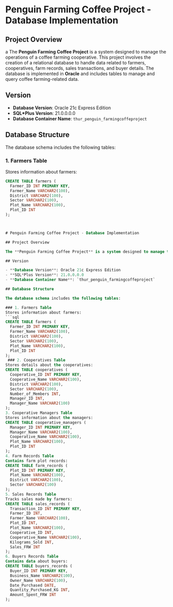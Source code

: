 # Penguin Farming Coffee Project - Database Implementation

## Project Overview
a
The **Penguin Farming Coffee Project** is a system designed to manage the operations of a coffee farming cooperative. This project involves the creation of a relational database to handle data related to farmers, cooperatives, farm records, sales transactions, and buyer details. The database is implemented in **Oracle** and includes tables to manage and query coffee farming-related data.

## Version

- **Database Version**: Oracle 21c Express Edition
- **SQL*Plus Version**: 21.0.0.0.0
- **Database Container Name**: `thur_penguin_farmingcoffeproject`

## Database Structure

The database schema includes the following tables:

### 1. Farmers Table
Stores information about farmers:
```sql
CREATE TABLE farmers (
  Farmer_ID INT PRIMARY KEY,
  Farmer_Name VARCHAR2(100),
  District VARCHAR2(100),
  Sector VARCHAR2(100),
  Plot_Name VARCHAR2(100),
  Plot_ID INT
);



# Penguin Farming Coffee Project - Database Implementation

## Project Overview

The **Penguin Farming Coffee Project** is a system designed to manage the operations of a coffee farming cooperative. This project involves the creation of a relational database to handle data related to farmers, cooperatives, farm records, sales transactions, and buyer details. The database is implemented in **Oracle** and includes tables to manage and query coffee farming-related data.

## Version

- **Database Version**: Oracle 21c Express Edition
- **SQL*Plus Version**: 21.0.0.0.0
- **Database Container Name**: `thur_penguin_farmingcoffeproject`

## Database Structure

The database schema includes the following tables:

### 1. Farmers Table
Stores information about farmers:
```sql
CREATE TABLE farmers (
  Farmer_ID INT PRIMARY KEY,
  Farmer_Name VARCHAR2(100),
  District VARCHAR2(100),
  Sector VARCHAR2(100),
  Plot_Name VARCHAR2(100),
  Plot_ID INT
);
 ### 2. Cooperatives Table
Stores details about the cooperatives:
CREATE TABLE cooperatives (
  Cooperative_ID INT PRIMARY KEY,
  Cooperative_Name VARCHAR2(100),
  District VARCHAR2(100),
  Sector VARCHAR2(100),
  Number_of_Members INT,
  Manager_ID INT,
  Manager_Name VARCHAR2(100)
);
3. Cooperative Managers Table
Stores information about the managers:
CREATE TABLE cooperative_managers (
  Manager_ID INT PRIMARY KEY,
  Manager_Name VARCHAR2(100),
  Cooperative_Name VARCHAR2(100),
  Plot_Name VARCHAR2(100),
  Plot_ID INT
);
4. Farm Records Table
Contains farm plot records:
CREATE TABLE farm_records (
  Plot_ID INT PRIMARY KEY,
  Plot_Name VARCHAR2(100),
  District VARCHAR2(100),
  Sector VARCHAR2(100)
);
5. Sales Records Table
Tracks sales made by farmers:
CREATE TABLE sales_records (
  Transaction_ID INT PRIMARY KEY,
  Farmer_ID INT,
  Farmer_Name VARCHAR2(100),
  Plot_ID INT,
  Plot_Name VARCHAR2(100),
  Cooperative_ID INT,
  Cooperative_Name VARCHAR2(100),
  Kilograms_Sold INT,
  Sales_FRW INT
);
6. Buyers Records Table
Contains data about buyers:
CREATE TABLE buyers_records (
  Buyer_ID INT PRIMARY KEY,
  Business_Name VARCHAR2(100),
  Owner_Name VARCHAR2(100),
  Date_Purchased DATE,
  Quantity_Purchased_KG INT,
  Amount_Spent_FRW INT
);






